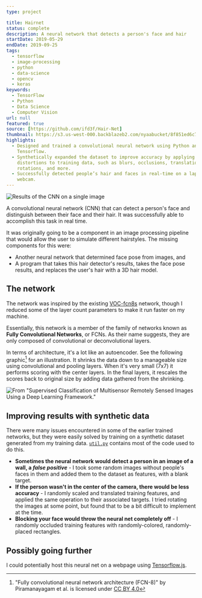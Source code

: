 ```yaml
---
type: project

title: Hairnet
status: complete
description: A neural network that detects a person's face and hair
startDate: 2019-05-29
endDate: 2019-09-25
tags:
  - tensorflow
  - image-processing
  - python
  - data-science
  - opencv
  - keras
keywords:
  - TensorFlow
  - Python
  - Data Science
  - Computer Vision
url: null
featured: true
source: [https://github.com/ifd3f/Hair-Net]
thumbnail: https://s3.us-west-000.backblazeb2.com/nyaabucket/8f851ed6c76b414420e5f088b13081fe378bdc5640e749e10e622e280c293f21/thumbnail.png
highlights:
  - Designed and trained a convolutional neural network using Python and
    Tensorflow.
  - Synthetically expanded the dataset to improve accuracy by applying random
    distortions to training data, such as blurs, occlusions, translations,
    rotations, and more.
  - Successfully detected people’s hair and faces in real-time on a laptop
    webcam.
---
```


![Results of the CNN on a single image](https://s3.us-west-000.backblazeb2.com/nyaabucket/8f851ed6c76b414420e5f088b13081fe378bdc5640e749e10e622e280c293f21/thumbnail.png)

A convolutional neural network (CNN) that can detect a person's face and
distinguish between their face and their hair. It was successfully able to
accomplish this task in real time.

It was originally going to be a component in an image processing pipeline that
would allow the user to simulate different hairstyles. The missing components
for this were:

- Another neural network that determined face pose from images, and
- A program that takes this hair detector's results, takes the face pose
  results, and replaces the user's hair with a 3D hair model.

## The network

The network was inspired by the existing
[VOC-fcn8s](https://github.com/shelhamer/fcn.berkeleyvision.org/tree/master/voc-fcn8s)
network, though I reduced some of the layer count parameters to make it run
faster on my machine.

Essentially, this network is a member of the family of networks known as **Fully
Convolutional Networks**, or FCNs. As their name suggests, they are only
composed of convolutional or deconvolutional layers.

In terms of architecture, it's a lot like an autoencoder. See the following
graphic[^cite1] for an illustration. It shrinks the data down to a manageable
size using convolutional and pooling layers. When it's very small (7x7) it
performs scoring with the center layers. In the final layers, it rescales the
scores back to original size by adding data gathered from the shrinking.

![From "Supervised Classification of Multisensor Remotely Sensed Images Using a Deep Learning Framework."](https://s3.us-west-000.backblazeb2.com/nyaabucket/db3da3d0605634de3fc26de77fec34837ec8aa2b780bcbb02eefc60384ff3b59/fcn.png)

[^cite1]:
    "Fully convolutional neural network architecture (FCN-8)" by Piramanayagam
    et al. is licensed under
    [CC BY 4.0](https://creativecommons.org/licenses/by/4.0/)

## Improving results with synthetic data

There were many issues encountered in some of the earlier trained networks, but
they were easily solved by training on a synthetic dataset generated from my
training data.
[`util.py`](https://github.com/ifd3f/Hair-Net/blob/master/util.py) contains most
of the code used to do this.

- **Sometimes the neural network would detect a person in an image of a wall, a
  _false positive_** - I took some random images without people's faces in them
  and added them to the dataset as features, with a blank target.
- **If the person wasn't in the center of the camera, there would be less
  accuracy** - I randomly scaled and translated training features, and applied
  the same operation to their associated targets. I tried rotating the images at
  some point, but found that to be a bit difficult to implement at the time.
- **Blocking your face would throw the neural net completely off** - I randomly
  occluded training features with randomly-colored, randomly-placed rectangles.

## Possibly going further

I could potentially host this neural net on a webpage using
[Tensorflow.js](https://www.tensorflow.org/js).
